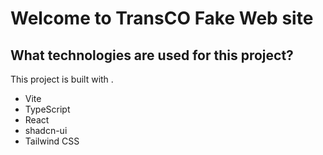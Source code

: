 # Welcome to TransCO Fake Web site

## What technologies are used for this project?

This project is built with .

- Vite
- TypeScript
- React
- shadcn-ui
- Tailwind CSS

